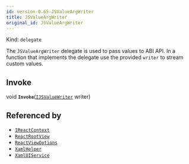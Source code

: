 ```yaml
---
id: version-0.65-JSValueArgWriter
title: JSValueArgWriter
original_id: JSValueArgWriter
---
```


Kind: `delegate`

The `JSValueArgWriter` delegate is used to pass values to ABI API. 
In a function that implements the delegate use the provided `writer` to stream custom values.

## Invoke
void **`Invoke`**([`IJSValueWriter`](IJSValueWriter) writer)





## Referenced by
- [`IReactContext`](IReactContext)
- [`ReactRootView`](ReactRootView)
- [`ReactViewOptions`](ReactViewOptions)
- [`XamlHelper`](XamlHelper)
- [`XamlUIService`](XamlUIService)
